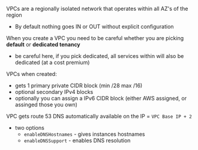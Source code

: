 VPCs are a regionally isolated network that operates within all AZ's of the region
- By default nothing goes IN or OUT without explicit configuration

When you create a VPC you need to be careful whether you are picking **default** or **dedicated tenancy** 
- be careful here, if you pick dedicated, all services within will also be dedicated (at a cost premium)

VPCs when created:
- gets 1 primary private CIDR block (min /28 max /16)
- optional secondary IPv4 blocks
- optionally you can assign a IPv6 CIDR block (either AWS assigned, or assinged those you own)

VPC gets route 53 DNS automatically available on the IP =  `VPC Base IP + 2`
- two options
	- `enableDNSHostnames` - gives instances hostnames
	- `enableDNSSupport` - enables DNS resolution